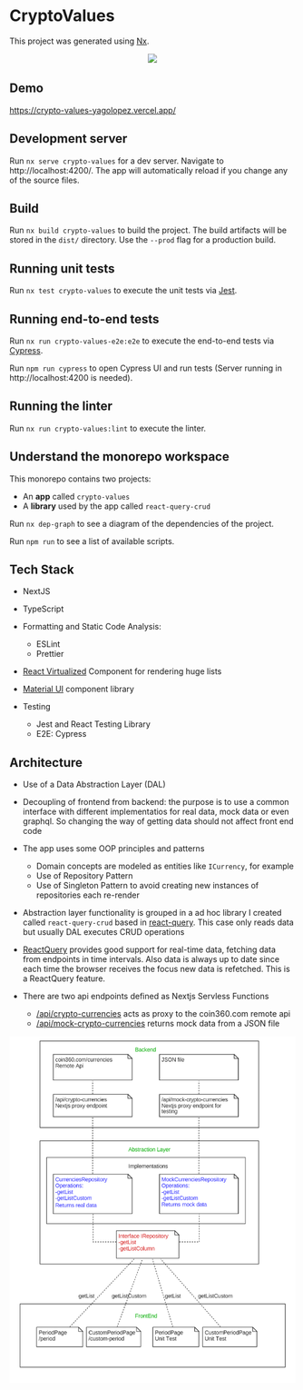 

# CryptoValues

This project was generated using [Nx](https://nx.dev).

<p style="text-align: center;"><img src="https://raw.githubusercontent.com/nrwl/nx/master/images/nx-logo.png" width="450"></p>

## Demo

https://crypto-values-yagolopez.vercel.app/

## Development server

Run `nx serve crypto-values` for a dev server. Navigate to http://localhost:4200/. The app will automatically reload if you change any of the source files.

## Build

Run `nx build crypto-values` to build the project. The build artifacts will be stored in the `dist/` directory. Use the `--prod` flag for a production build.

## Running unit tests

Run `nx test crypto-values` to execute the unit tests via [Jest](https://jestjs.io).

## Running end-to-end tests

Run `nx run crypto-values-e2e:e2e` to execute the end-to-end tests via [Cypress](https://www.cypress.io).

Run `npm run cypress` to open Cypress UI and run tests (Server running in http://localhost:4200 is needed).

## Running the linter

Run `nx run crypto-values:lint` to execute the linter.

## Understand the monorepo workspace

This monorepo contains two projects:

- An **app** called `crypto-values` 
- A **library** used by the app called `react-query-crud`

Run `nx dep-graph` to see a diagram of the dependencies of the project.

Run `npm run` to see a list of available scripts.

## Tech Stack

- NextJS
- TypeScript
- Formatting and Static Code Analysis:
  - ESLint
  - Prettier

- [React Virtualized](https://github.com/bvaughn/react-virtualized) Component for rendering huge lists
- [Material UI](https://react-query.tanstack.com/) component library
- Testing
  - Jest and React Testing Library
  - E2E: Cypress


## Architecture

- Use of a Data Abstraction Layer (DAL)
- Decoupling of frontend from backend: the purpose is to use a common interface with different implementatios for real data, mock data or even graphql. So changing the way of getting data should not affect front end code
- The app uses some OOP principles and patterns
  - Domain concepts are modeled as entities like `ICurrency`, for example
  - Use of Repository Pattern
  - Use of Singleton Pattern to avoid creating new instances of repositories each re-render

- Abstraction layer functionality is grouped in a ad hoc library I created called `react-query-crud` based in [react-query](https://react-query.tanstack.com/). This case only reads data but usually DAL executes CRUD operations
- [ReactQuery](https://react-query.tanstack.com/) provides good support for real-time data, fetching data from endpoints in time intervals. Also data is always up to date since each time the browser receives the focus new data is refetched. This is a ReactQuery feature.
- There are two api endpoints defined as Nextjs Servless Functions
  - [/api/crypto-currencies](/api/crypto-currencies) acts as proxy to the coin360.com remote api
  - [/api/mock-crypto-currencies](/api/mock-crypto-currencies) returns mock data from a JSON file

![](crypto-values.png)
